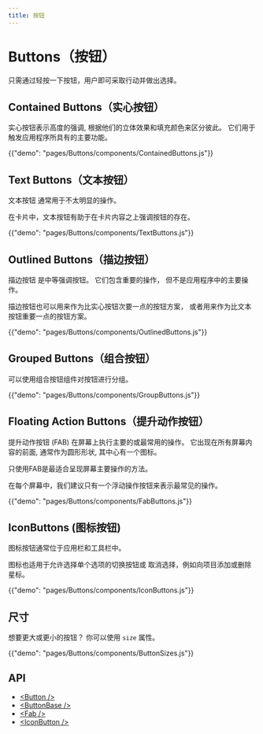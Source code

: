 ```yaml
---
title: 按钮
---
```


# Buttons（按钮）

<p class="description">只需通过轻按一下按钮，用户即可采取行动并做出选择。</p>

## Contained Buttons（实心按钮）

实心按钮表示高度的强调, 根据他们的立体效果和填充颜色来区分彼此。 它们用于触发应用程序所具有的主要功能。

{{"demo": "pages/Buttons/components/ContainedButtons.js"}}

## Text Buttons（文本按钮）

文本按钮 通常用于不太明显的操作。

在卡片中，文本按钮有助于在卡片内容之上强调按钮的存在。

{{"demo": "pages/Buttons/components/TextButtons.js"}}

## Outlined Buttons（描边按钮）

描边按钮 是中等强调按钮。 它们包含重要的操作， 但不是应用程序中的主要操作。

描边按钮也可以用来作为比实心按钮次要一点的按钮方案， 或者用来作为比文本按钮重要一点的按钮方案。

{{"demo": "pages/Buttons/components/OutlinedButtons.js"}}

## Grouped Buttons（组合按钮）

可以使用组合按钮组件对按钮进行分组。

{{"demo": "pages/Buttons/components/GroupButtons.js"}}

## Floating Action Buttons（提升动作按钮）

提升动作按钮 (FAB) 在屏幕上执行主要的或最常用的操作。 它出现在所有屏幕内容的前面, 通常作为圆形形状, 其中心有一个图标。

只使用FAB是最适合呈现屏幕主要操作的方法。

在每个屏幕中，我们建议只有一个浮动操作按钮来表示最常见的操作。

{{"demo": "pages/Buttons/components/FabButtons.js"}}

## IconButtons (图标按钮)

图标按钮通常位于应用栏和工具栏中。

图标也适用于允许选择单个选项的切换按钮或 取消选择，例如向项目添加或删除星标。

{{"demo": "pages/Buttons/components/IconButtons.js"}}

## 尺寸

想要更大或更小的按钮？ 你可以使用 ```size``` 属性。

{{"demo": "pages/Buttons/components/ButtonSizes.js"}}

## API

- [&lt;Button /&gt;](/drug-ui/api/button)
- [&lt;ButtonBase /&gt;](/drug-ui/api/button-base)
- [&lt;Fab /&gt;](/drug-ui/api/fab)
- [&lt;IconButton /&gt;](/drug-ui/api/icon-button)

